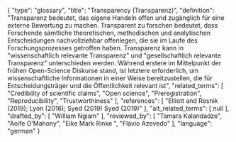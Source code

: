 {
    "type": "glossary",
    "title": "Transparency (Transparenz)",
    "definition": "Transparenz bedeutet, das eigene Handeln offen und zugänglich für eine externe Bewertung zu machen. Transparent zu forschen bedeutet, dass Forschende sämtliche theoretischen, methodischen und analytischen Entscheidungen nachvollziehbar offenlegen, die sie im Laufe des Forschungsprozesses getroffen haben. Transparenz kann in \"wissenschaftlich relevante Transparenz\" und \"gesellschaftlich relevante Transparenz\" unterschieden werden. Während erstere im Mittelpunkt der frühen Open-Science Diskurse stand, ist letztere erforderlich, um wissenschaftliche Informationen in einer Weise bereitzustellen, die für Entscheidungsträger und die Öffentlichkeit relevant ist",
    "related_terms": [
        "Credibility of scientific claims",
        "Open science",
        "Preregistration",
        "Reproducibility",
        "Trustworthiness"
    ],
    "references": [
        "Elliott and Resnik (2019); Lyon (2016); Syed (2019) Syed (2019)"
    ],
    "alt_related_terms": [
        null
    ],
    "drafted_by": [
        "William Ngiam"
    ],
    "reviewed_by": [
        "Tamara Kalandadze",
        "Aoife O’Mahony",
        "Eike Mark Rinke ",
        "Flávio Azevedo"
    ],
    "language": "german"
}
